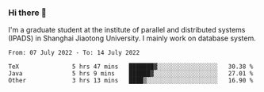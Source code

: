 ### Hi there 👋

I'm a graduate student at the institute of parallel and distributed systems (IPADS) in Shanghai Jiaotong University. I mainly work on database system.

<!--START_SECTION:waka-->

```text
From: 07 July 2022 - To: 14 July 2022

TeX               5 hrs 47 mins   ███████▓░░░░░░░░░░░░░░░░░   30.38 %
Java              5 hrs 9 mins    ██████▓░░░░░░░░░░░░░░░░░░   27.01 %
Other             3 hrs 13 mins   ████▒░░░░░░░░░░░░░░░░░░░░   16.90 %
```

<!--END_SECTION:waka-->

<!--
**yqmmm/yqmmm** is a ✨ _special_ ✨ repository because its `README.md` (this file) appears on your GitHub profile.

Here are some ideas to get you started:

- 🔭 I’m currently working on ...
- 🌱 I’m currently learning ...
- 👯 I’m looking to collaborate on ...
- 🤔 I’m looking for help with ...
- 💬 Ask me about ...
- 📫 How to reach me: ...
- 😄 Pronouns: ...
- ⚡ Fun fact: ...
-->
